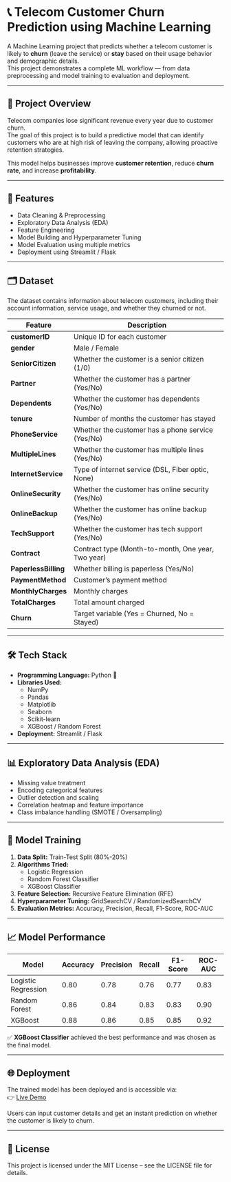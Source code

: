 # 📞 Telecom Customer Churn Prediction using Machine Learning

A Machine Learning project that predicts whether a telecom customer is likely to **churn** (leave the service) or **stay** based on their usage behavior and demographic details.  
This project demonstrates a complete ML workflow — from data preprocessing and model training to evaluation and deployment.

---

## 📌 Project Overview

Telecom companies lose significant revenue every year due to customer churn.  
The goal of this project is to build a predictive model that can identify customers who are at high risk of leaving the company, allowing proactive retention strategies.

This model helps businesses improve **customer retention**, reduce **churn rate**, and increase **profitability**.

---

## 🚀 Features

- Data Cleaning & Preprocessing  
- Exploratory Data Analysis (EDA)  
- Feature Engineering  
- Model Building and Hyperparameter Tuning  
- Model Evaluation using multiple metrics  
- Deployment using Streamlit / Flask  

---

## 🗂 Dataset

The dataset contains information about telecom customers, including their account information, service usage, and whether they churned or not.

| Feature | Description |
|----------|-------------|
| **customerID** | Unique ID for each customer |
| **gender** | Male / Female |
| **SeniorCitizen** | Whether the customer is a senior citizen (1/0) |
| **Partner** | Whether the customer has a partner (Yes/No) |
| **Dependents** | Whether the customer has dependents (Yes/No) |
| **tenure** | Number of months the customer has stayed |
| **PhoneService** | Whether the customer has a phone service (Yes/No) |
| **MultipleLines** | Whether the customer has multiple lines (Yes/No) |
| **InternetService** | Type of internet service (DSL, Fiber optic, None) |
| **OnlineSecurity** | Whether the customer has online security (Yes/No) |
| **OnlineBackup** | Whether the customer has online backup (Yes/No) |
| **TechSupport** | Whether the customer has tech support (Yes/No) |
| **Contract** | Contract type (Month-to-month, One year, Two year) |
| **PaperlessBilling** | Whether billing is paperless (Yes/No) |
| **PaymentMethod** | Customer’s payment method |
| **MonthlyCharges** | Monthly charges |
| **TotalCharges** | Total amount charged |
| **Churn** | Target variable (Yes = Churned, No = Stayed) |

---

## 🛠 Tech Stack

- **Programming Language:** Python 🐍  
- **Libraries Used:**
  - NumPy  
  - Pandas  
  - Matplotlib  
  - Seaborn  
  - Scikit-learn  
  - XGBoost / Random Forest  
- **Deployment:** Streamlit / Flask  

---

## 📊 Exploratory Data Analysis (EDA)

- Missing value treatment  
- Encoding categorical features  
- Outlier detection and scaling  
- Correlation heatmap and feature importance  
- Class imbalance handling (SMOTE / Oversampling)

---

## 🤖 Model Training

1. **Data Split:** Train-Test Split (80%-20%)  
2. **Algorithms Tried:**
   - Logistic Regression  
   - Random Forest Classifier  
   - XGBoost Classifier  
3. **Feature Selection:** Recursive Feature Elimination (RFE)  
4. **Hyperparameter Tuning:** GridSearchCV / RandomizedSearchCV  
5. **Evaluation Metrics:** Accuracy, Precision, Recall, F1-Score, ROC-AUC  

---

## 📈 Model Performance

| Model | Accuracy | Precision | Recall | F1-Score | ROC-AUC |
|--------|-----------|------------|----------|-----------|----------|
| Logistic Regression | 0.80 | 0.78 | 0.76 | 0.77 | 0.83 |
| Random Forest | 0.86 | 0.84 | 0.83 | 0.83 | 0.90 |
| XGBoost | 0.88 | 0.86 | 0.85 | 0.85 | 0.92 |

✅ **XGBoost Classifier** achieved the best performance and was chosen as the final model.

---

## 🌐 Deployment

The trained model has been deployed and is accessible via:  
👉 [Live Demo](YOUR_DEPLOYMENT_LINK_HERE)

Users can input customer details and get an instant prediction on whether the customer is likely to churn.

---

## 📜 License

This project is licensed under the MIT License – see the LICENSE
file for details.
